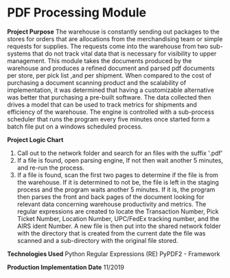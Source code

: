 # PDF Processing Module

**Project Purpose**
    The warehouse is constantly sending out packages to the stores for orders that are allocations from the merchandising team or simple requests for supplies. The requests come into the warehouse from two sub-systems that do not track vital data that is necessary for visibility to upper management. This module takes the documents produced by the warehouse and produces a refined document and parsed pdf documents per store, per pick list ,and per shipment. When compared to the cost of purchasing a document scanning product and the scalability of implementation, it was determined that having a customizable alternative was better that purchasing a pre-built software. The data collected then drives a model that can be used to track metrics for shipments and efficiency of the warehouse. The engine is controlled with a sub-process scheduler that runs the program every five minutes once started form a batch file put on a windows scheduled process.

**Project Logic Chart**
1) Call out to the network folder and search for an files with the suffix '.pdf'
2) If a file is found, open parsing engine, If not then wait another 5 minutes, and re-run the process.
3) If a file is found, scan the first two pages to determine if the file is from the warehouse. If it is determined to not be, the file is left in the staging process and the program waits another 5 minutes. If it is, the program then parses the front and back pages of the document looking for relevant data concerning warehouse productivity and metrics. The regular expressions are created to locate the Transaction Number, Pick Ticket Number, Location Number, UPC/FedEx tracking number, and the AIRS ident Number. A new file is then put into the shared network folder with the directory that is created from the current date the file was scanned and a sub-directory with the original file stored.

**Technologies Used**
Python
Regular Expressions (RE)
PyPDF2 - Framework

**Production Implementation Date**
11/2019
